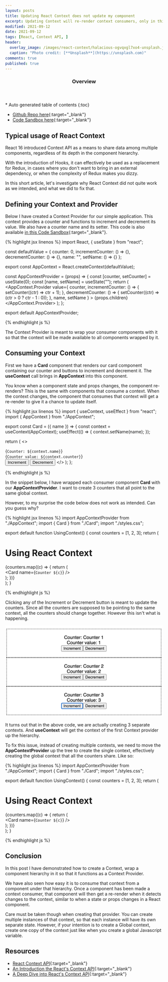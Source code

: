 ```yaml
---
layout: posts
title: Updating React Context does not update my component
excerpt: Updating Context will re-render context consumers, only in this example, it doesn't
modified: 2021-09-12
date: 2021-09-12
tags: [React, Context API, ]
header: 
  overlay_image: /images/react-context/halacious-ogvqxgl7xo4-unsplash.jpg
  caption: "Photo credit: [**Unsplash**](https://unsplash.com)"
comments: true
published: true
---
```


<section id="table-of-contents">
  <header>
    <h3>Overview</h3>
  </header>
  <div id="drawer" markdown="1">
  *  Auto generated table of contents
  {:toc}
  </div>
</section>

- [Github Repo here](https://github.com/jaeyow/global-vs-local-context){:target="_blank"}
- [Code Sandbox here](https://codesandbox.io/s/xifmu){:target="_blank"}


## Typical usage of React Context

React 16 introduced Context API as a means to share data among multiple components, regardless of its depth in the component hierarchy.

With the introduction of Hooks, it can effectively be used as a replacement for Redux, in cases where you don't want to bring in an external dependency, or when the complexity of Redux makes you dizzy.  

In this short article, let's investigate why React Context did not quite work as we intended, and what we did to fix that.

## Defining your Context and Provider

Below I have created a Context Provider for our simple application. This context provides a counter and functions to increment and decrement its value. We also have a counter name and its setter. This code is also available [in this Code Sandbox](https://codesandbox.io/s/xifmu){:target="_blank"}.

 {% highlight jsx linenos %}
import React, { useState } from "react";

const defaultValue = {
  counter: 0,
  incrementCounter: () => {},
  decrementCounter: () => {},
  name: "",
  setName: () => {}
};

export const AppContext = React.createContext(defaultValue);

const AppContextProvider = (props) => {
  const [counter, setCounter] = useState(0);
  const [name, setName] = useState("");
  return (
    <AppContext.Provider
      value={
        counter,
        incrementCounter: () => {
          setCounter((ctr) => ctr + 1);
        },
        decrementCounter: () => {
          setCounter((ctr) => (ctr > 0 ? ctr - 1 : 0));
        },
        name,
        setName
      }
    >
      {props.children}
    </AppContext.Provider>
  );
};

export default AppContextProvider;

{% endhighlight js %}

The Context Provider is meant to wrap your consumer components with it so that the context will be made available to all components wrapped by it. 

## Consuming your Context

First we have a **Card** component that renders our card component containing our counter and buttons to increment and decrement it. The **useContext** call brings in **AppContext** into this component.

You know when a component state and props changes, the component re-renders? This is the same with components that consume a context. When the context changes, the component that consumes that context will get a re-render to give it a chance to update itself.

{% highlight jsx linenos %}
import { useContext, useEffect } from "react";
import { AppContext } from "./AppContext";

export const Card = ({ name }) => {
  const context = useContext(AppContext);
  useEffect(() => {
    context.setName(name);
  });

  return (
    <>
      <div>{`Counter: ${context.name}`}</div>
      <div>{`Counter value: ${context.counter}`}</div>
      <button onClick={context.incrementCounter}>Increment</button>
      <button onClick={context.decrementCounter}>Decrement</button>
    </>
  );
};

{% endhighlight js %}

In the snippet below, I have wrapped each consumer component **Card** with our **AppContextProvider**. I want to create 3 counters that all point to the same global context. 

However, to my surprise the code below does not work as intended. Can you guess why?

{% highlight jsx linenos %}
import AppContextProvider from "./AppContext";
import { Card } from "./Card";
import "./styles.css";

export default function UsingContext() {
  const counters = [1, 2, 3];
  return (
    <div className="App">
      <h1>Using React Context</h1>
      {counters.map((c) => {
        return (
          <div key={c} className="Counter">
            <AppContextProvider>
              <Card name={`Counter ${c}`} />
            </AppContextProvider>
          </div>
        );
      })}
    </div>
  );
}

{% endhighlight js %}

Clicking any of the Increment or Decrement button is meant to update the counters. Since all the counters are supposed to be pointing to the same context, all the counters should change together. However this isn't what is happening. 

![alt text](../images/react-context/counter-contexts.png "React Context")

It turns out that in the above code, we are actually creating 3 separate contexts. And **useContext** will get the context of the first Context provider up the hierarchy.

To fix this issue, instead of creating multiple contexts, we need to move the **AppContextProvider** up the tree to create the single context, effectively creating the global context that all the counters share. Like so: 

{% highlight jsx linenos %}
import AppContextProvider from "./AppContext";
import { Card } from "./Card";
import "./styles.css";

export default function UsingContext() {
  const counters = [1, 2, 3];
  return (
    <div className="App">
      <h1>Using React Context</h1>
      <AppContextProvider>
        {counters.map((c) => {
          return (
            <div key={c} className="Counter">
              <Card name={`Counter ${c}`} />
            </div>
          );
        })}
      </AppContextProvider>
    </div>
  );
}

{% endhighlight js %}

## Conclusion

In this post I have demonstrated how to create a Context, wrap a component hierarchy in it so that it functions as a Context Provider. 

We have also seen how easy it is to consume that context from a component under that hierarchy. Once a component has been made a context consumer, that component will then get a re-render when it detects changes to the context, similar to when a state or props changes in a React component.

Care must be taken though when creating that provider. You can create multiple instances of that context, so that each instance will have its own separate state. However, if your intention is to create a Global context, create one copy of the context just like when you create a global Javascript variable. 

## Resources
- [React Context API](https://reactjs.org/docs/context.html){:target="_blank"}
- [An Introduction the React's Context API](https://www.smashingmagazine.com/2020/01/introduction-react-context-api/){:target="_blank"}
- [A Deep Dive into React's Context API](https://blog.logrocket.com/a-deep-dive-into-react-context-api/){:target="_blank"}